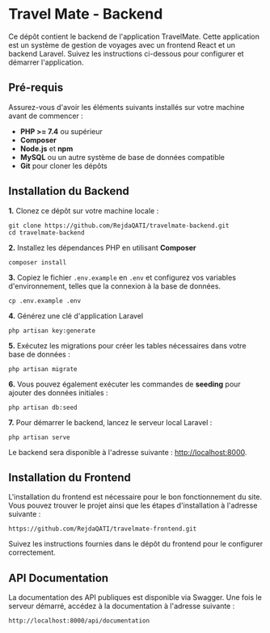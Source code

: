 # Travel Mate - Backend

Ce dépôt contient le backend de l'application TravelMate. Cette application est un système de gestion de voyages avec un frontend React et un backend Laravel. Suivez les instructions ci-dessous pour configurer et démarrer l'application.


## Pré-requis

Assurez-vous d'avoir les éléments suivants installés sur votre machine avant de commencer :

- **PHP >= 7.4** ou supérieur
- **Composer**
- **Node.js** et **npm**
- **MySQL** ou un autre système de base de données compatible
- **Git** pour cloner les dépôts

## Installation du Backend

**1.** Clonez ce dépôt sur votre machine locale :
```
git clone https://github.com/RejdaQATI/travelmate-backend.git
cd travelmate-backend
```
     
**2.** Installez les dépendances PHP en utilisant **Composer**

```
composer install
```
**3.** Copiez le fichier `.env.example` en `.env` et configurez vos variables d'environnement, telles que la connexion à la base de données.

```
cp .env.example .env
```

**4.** Générez une clé d'application Laravel 

```
php artisan key:generate
```
**5.** Exécutez les migrations pour créer les tables nécessaires dans votre base de données :

```
php artisan migrate
```

**6.** Vous pouvez également exécuter les commandes de **seeding** pour ajouter des données initiales :

```
php artisan db:seed
```

**7.** Pour démarrer le backend, lancez le serveur local Laravel :

```
php artisan serve
```
Le backend sera disponible à l'adresse suivante : [http://localhost:8000](http://localhost:8000).

## Installation du Frontend

L'installation du frontend est nécessaire pour le bon fonctionnement du site. Vous pouvez trouver le projet ainsi que les étapes d'installation à l'adresse suivante :

```
https://github.com/RejdaQATI/travelmate-frontend.git
```

Suivez les instructions fournies dans le dépôt du frontend pour le configurer correctement.


## API Documentation
La documentation des API publiques est disponible via Swagger. Une fois le serveur démarré, accédez à la documentation à l'adresse suivante :
```
http://localhost:8000/api/documentation
```